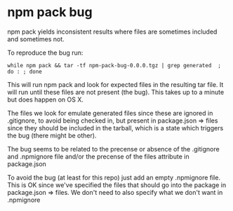 npm pack bug
============

npm pack yields inconsistent results where files are sometimes included and sometimes not.

To reproduce the bug run:

    while npm pack && tar -tf npm-pack-bug-0.0.0.tgz | grep generated  ; do : ; done

This will run npm pack and look for expected files in the resulting tar file. It will run
until these files are not present (the bug). This takes up to a minute but does happen
on OS X.

The files we look for emulate generated files since these are ignored in .gitignore,
to avoid being checked in, but present in package.json => files since they should be
included in the tarball, which is a state which triggers the bug (there might be other).

The bug seems to be related to the precense or absence of the .gitignore and .npmignore file 
and/or the precense of the files attribute in package.json

To avoid the bug (at least for this repo) just add an empty .npmignore file. This is OK since
we've specified the files that should go into the package in package.json => files. We don't
need to also specify what we don't want in .npmignore